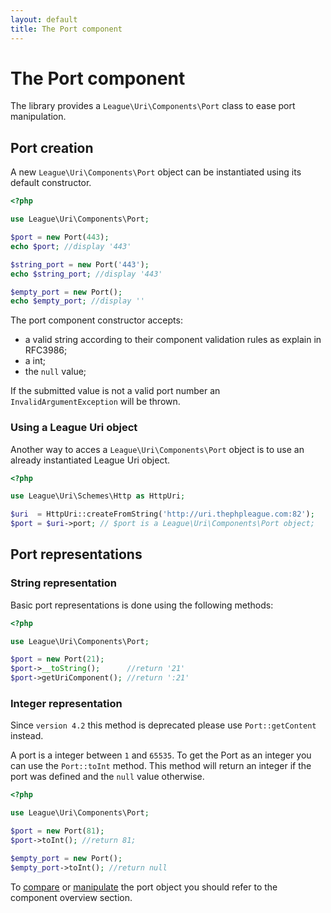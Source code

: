 ```yaml
---
layout: default
title: The Port component
---
```


# The Port component

The library provides a `League\Uri\Components\Port` class to ease port manipulation.

## Port creation

A new `League\Uri\Components\Port` object can be instantiated using its default constructor.

~~~php
<?php

use League\Uri\Components\Port;

$port = new Port(443);
echo $port; //display '443'

$string_port = new Port('443');
echo $string_port; //display '443'

$empty_port = new Port();
echo $empty_port; //display ''
~~~

The port component constructor accepts:

- a valid string according to their component validation rules as explain in RFC3986;
- a int;
- the `null` value;

<p class="message-warning">If the submitted value is not a valid port number an <code>InvalidArgumentException</code> will be thrown.</p>

### Using a League Uri object

Another way to acces a `League\Uri\Components\Port` object is to use an already instantiated League Uri object.

~~~php
<?php

use League\Uri\Schemes\Http as HttpUri;

$uri  = HttpUri::createFromString('http://uri.thephpleague.com:82');
$port = $uri->port; // $port is a League\Uri\Components\Port object;
~~~

## Port representations

### String representation

Basic port representations is done using the following methods:

~~~php
<?php

use League\Uri\Components\Port;

$port = new Port(21);
$port->__toString();      //return '21'
$port->getUriComponent(); //return ':21'
~~~

### Integer representation

<p class="message-warning">Since <code>version 4.2</code> this method is deprecated please use <code>Port::getContent</code> instead.</p>

A port is a integer between `1` and `65535`. To get the Port as an integer you can use the `Port::toInt` method. This method will return an integer if the port was defined and the `null` value otherwise.

~~~php
<?php

use League\Uri\Components\Port;

$port = new Port(81);
$port->toInt(); //return 81;

$empty_port = new Port();
$empty_port->toInt(); //return null
~~~

To [compare](/components/overview/#components-comparison) or [manipulate](/components/overview/#components-modification) the port object you should refer to the component overview section.